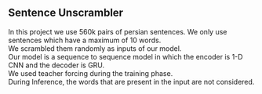 ## Sentence Unscrambler

In this project we use 560k pairs of persian sentences. We only use sentences which have a maximum of 10 words.\
We scrambled them randomly as inputs of our model.\
Our model is a sequence to sequence model in which the encoder is 1-D CNN and the decoder is GRU.\
We used teacher forcing during the training phase.\
During Inference, the words that are present in the input are not considered.
